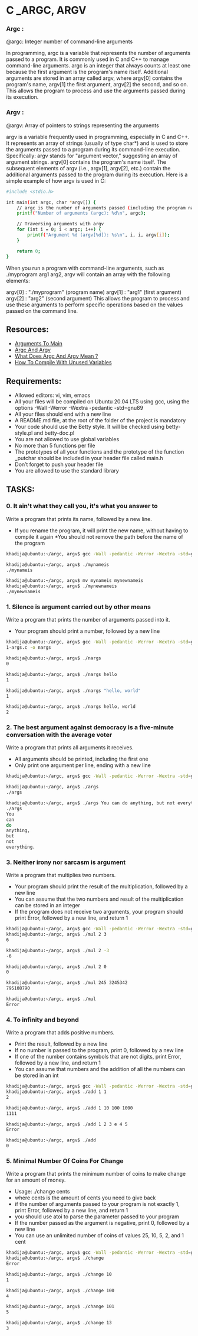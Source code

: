 # C _ARGC, ARGV



### Argc : 

@argc: Integer number of command-line arguments

In programming, argc is a variable that represents the number of arguments passed to a program. It is commonly used in C and C++ to manage command-line arguments. argc is an integer that always counts at least one because the first argument is the program's name itself. Additional arguments are stored in an array called argv, where argv[0] contains the program's name, argv[1] the first argument, argv[2] the second, and so on. This allows the program to process and use the arguments passed during its execution.

### Argv : 

@argv: Array of pointers to strings representing the arguments

argv is a variable frequently used in programming, especially in C and C++. It represents an array of strings (usually of type char*) and is used to store the arguments passed to a program during its command-line execution.
Specifically:
argv stands for "argument vector," suggesting an array of argument strings.
argv[0] contains the program's name itself.
The subsequent elements of argv (i.e., argv[1], argv[2], etc.) contain the additional arguments passed to the program during its execution.
Here is a simple example of how argv is used in C:
```bash
#include <stdio.h>

int main(int argc, char *argv[]) {
    // argc is the number of arguments passed (including the program name)
    printf("Number of arguments (argc): %d\n", argc);

    // Traversing arguments with argv
    for (int i = 0; i < argc; i++) {
        printf("Argument %d (argv[%d]): %s\n", i, i, argv[i]);
    }

    return 0;
}
```
When you run a program with command-line arguments, such as ./myprogram arg1 arg2, argv will contain an array with the following elements:

argv[0] : "./myprogram" (program name)
argv[1] : "arg1" (first argument)
argv[2] : "arg2" (second argument) This allows the program to process and use these arguments to perform specific operations based on the values passed on the command line.

## Resources:

* [Arguments To Main](https://publications.gbdirect.co.uk//c_book/chapter10/arguments_to_main.html)
* [Argc And Argv](http://crasseux.com/books/ctutorial/argc-and-argv.html)
* [What Does Argc And Argv Mean ?](https://www.youtube.com/watch?v=aP1ijjeZc24)
* [How To Compile With Unused Variables](https://www.google.com/webhp?q=unused+variable+C)

## Requirements:

* Allowed editors: vi, vim, emacs
* All your files will be compiled on Ubuntu 20.04 LTS using gcc, using the options -Wall -Werror -Wextra -pedantic -std=gnu89
* All your files should end with a new line
* A README.md file, at the root of the folder of the project is mandatory
* Your code should use the Betty style. It will be checked using betty-style.pl and betty-doc.pl
* You are not allowed to use global variables
* No more than 5 functions per file
* The prototypes of all your functions and the prototype of the function _putchar should be included in your header file called main.h
* Don’t forget to push your header file
* You are allowed to use the standard library

## TASKS: 

### 0. It ain't what they call you, it's what you answer to
Write a program that prints its name, followed by a new line.

* If you rename the program, it will print the new name, without having to compile it again
*You should not remove the path before the name of the program

```bash
khadija@ubuntu:~/argc, argv$ gcc -Wall -pedantic -Werror -Wextra -std=gnu89 0-whatsmyname.c -o mynameis

khadija@ubuntu:~/argc, argv$ ./mynameis 
./mynameis

khadija@ubuntu:~/argc, argv$ mv mynameis mynewnameis
khadija@ubuntu:~/argc, argv$ ./mynewnameis 
./mynewnameis
```

### 1. Silence is argument carried out by other means
Write a program that prints the number of arguments passed into it.

* Your program should print a number, followed by a new line

```bash
khadija@ubuntu:~/argc, argv$ gcc -Wall -pedantic -Werror -Wextra -std=gnu89
1-args.c -o nargs

khadija@ubuntu:~/argc, argv$ ./nargs 
0

khadija@ubuntu:~/argc, argv$ ./nargs hello
1

khadija@ubuntu:~/argc, argv$ ./nargs "hello, world"
1

khadija@ubuntu:~/argc, argv$ ./nargs hello, world
2
```

### 2. The best argument against democracy is a five-minute conversation with the average voter
Write a program that prints all arguments it receives.

* All arguments should be printed, including the first one
* Only print one argument per line, ending with a new line

```bash
khadija@ubuntu:~/argc, argv$ gcc -Wall -pedantic -Werror -Wextra -std=gnu89 2-args.c -o args

khadija@ubuntu:~/argc, argv$ ./args 
./args

khadija@ubuntu:~/argc, argv$ ./args You can do anything, but not everything.
./args
You
can
do
anything,
but
not
everything.
```

### 3. Neither irony nor sarcasm is argument
Write a program that multiplies two numbers.

* Your program should print the result of the multiplication, followed by a new line
* You can assume that the two numbers and result of the multiplication can be stored in an integer
* If the program does not receive two arguments, your program should print Error, followed by a new line, and return 1

```bash
khadija@ubuntu:~/argc, argv$ gcc -Wall -pedantic -Werror -Wextra -std=gnu89 3-mul.c -o mul
khadija@ubuntu:~/argc, argv$ ./mul 2 3
6

khadija@ubuntu:~/argc, argv$ ./mul 2 -3
-6

khadija@ubuntu:~/argc, argv$ ./mul 2 0
0

khadija@ubuntu:~/argc, argv$ ./mul 245 3245342
795108790

khadija@ubuntu:~/argc, argv$ ./mul
Error
```

### 4. To infinity and beyond
Write a program that adds positive numbers.

* Print the result, followed by a new line
* If no number is passed to the program, print 0, followed by a new line
* If one of the number contains symbols that are not digits, print Error, followed by a new line, and return 1
* You can assume that numbers and the addition of all the numbers can be stored in an int

```bash
khadija@ubuntu:~/argc, argv$ gcc -Wall -pedantic -Werror -Wextra -std=gnu89 4-add.c -o add
khadija@ubuntu:~/argc, argv$ ./add 1 1
2

khadija@ubuntu:~/argc, argv$ ./add 1 10 100 1000
1111

khadija@ubuntu:~/argc, argv$ ./add 1 2 3 e 4 5
Error

khadija@ubuntu:~/argc, argv$ ./add
0
```

### 5. Minimal Number Of Coins For Change
Write a program that prints the minimum number of coins to make change for an amount of money.

* Usage: ./change cents
* where cents is the amount of cents you need to give back
* if the number of arguments passed to your program is not exactly 1, print Error, followed by a new line, and return 1
* you should use atoi to parse the parameter passed to your program
* If the number passed as the argument is negative, print 0, followed by a new line
* You can use an unlimited number of coins of values 25, 10, 5, 2, and 1 cent

```bash
khadija@ubuntu:~/argc, argv$ gcc -Wall -pedantic -Werror -Wextra -std=gnu89 100-change.c -o change
khadija@ubuntu:~/argc, argv$ ./change 
Error

khadija@ubuntu:~/argc, argv$ ./change 10
1

khadija@ubuntu:~/argc, argv$ ./change 100
4

khadija@ubuntu:~/argc, argv$ ./change 101
5

khadija@ubuntu:~/argc, argv$ ./change 13
3
```